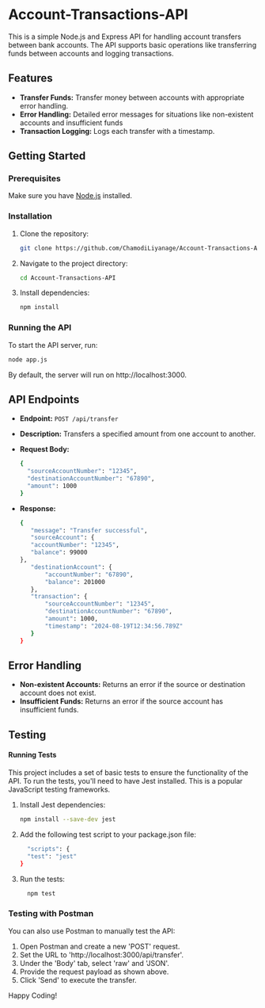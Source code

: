 # Account-Transactions-API

This is a simple Node.js and Express API for handling account transfers between bank accounts. The API supports basic operations like transferring funds between accounts and logging transactions.


## Features

- **Transfer Funds:** Transfer money between accounts with appropriate error handling.
- **Error Handling:** Detailed error messages for situations like non-existent accounts and insufficient funds 
- **Transaction Logging:** Logs each transfer with a timestamp.

## Getting Started

### Prerequisites

Make sure you have [Node.js](https://nodejs.org/) installed.

### Installation

1. Clone the repository:

    ```bash
    git clone https://github.com/ChamodiLiyanage/Account-Transactions-API.git
    ```

2. Navigate to the project directory:

    ```bash
    cd Account-Transactions-API
    ```

3. Install dependencies:

    ```bash
    npm install
    ```

### Running the API

To start the API server, run:

```bash
node app.js
 ```
By default, the server will run on http://localhost:3000.

## API Endpoints

- **Endpoint:** `POST /api/transfer`
- **Description:** Transfers a specified amount from one account to another.
- **Request Body:**
  
    ```bash
    {
      "sourceAccountNumber": "12345",
      "destinationAccountNumber": "67890",
      "amount": 1000
    }
   ```
- **Response:**
     ```bash
   {
        "message": "Transfer successful",
        "sourceAccount": {
        "accountNumber": "12345",
        "balance": 99000
    },
        "destinationAccount": {
            "accountNumber": "67890",
            "balance": 201000
        },
        "transaction": {
            "sourceAccountNumber": "12345",
            "destinationAccountNumber": "67890",
            "amount": 1000,
            "timestamp": "2024-08-19T12:34:56.789Z"
        }
  }

   ```

## Error Handling

- **Non-existent Accounts:** Returns an error if the source or destination account does not exist.
- **Insufficient Funds:** Returns an error if the source account has insufficient funds.

## Testing

<h4>Running Tests</h4>

This project includes a set of basic tests to ensure the functionality of the API. To run the tests, you'll need to have Jest installed. This is a popular JavaScript testing frameworks.

1. Install Jest dependencies:

    ```bash
    npm install --save-dev jest
    ```

2. Add the following test script to your package.json file:

    ```bash
      "scripts": {
      "test": "jest"
    }
    ```

3. Run the tests:

    ```bash
      npm test
    ```

### Testing with Postman

You can also use Postman to manually test the API:

1. Open Postman and create a new 'POST' request.
2. Set the URL to 'http://localhost:3000/api/transfer'.
3. Under the 'Body' tab, select 'raw' and 'JSON'.
4. Provide the request payload as shown above.
5. Click 'Send' to execute the transfer.

Happy Coding!
    
